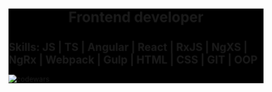 <div style="background-color: #000;">
  <h1 style="text-align: center;">
    Frontend developer
  </h1>
  <h2>
    Skills: JS | TS | Angular | React | RxJS | NgXS | NgRx | Webpack | Gulp | HTML | CSS | GIT | OOP
  </h2>
  <div>
    <img
    src="https://www.codewars.com/users/Sharavan/badges/micro"
    alt="codewars"
    >
  </div>
</div>
